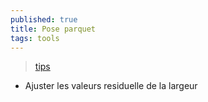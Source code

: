 ```yaml
---
published: true
title: Pose parquet
tags: tools
---
```

> [tips](https://youtu.be/WGBkSLiUdjA?t=376)

- Ajuster les valeurs residuelle de la largeur
